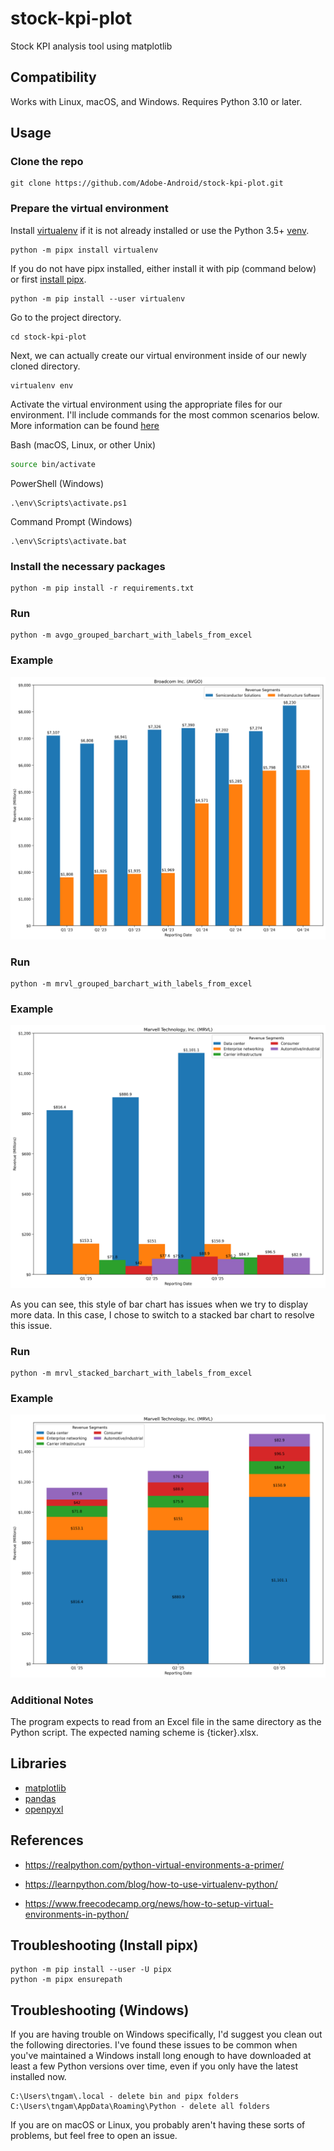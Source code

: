 # stock-kpi-plot
Stock KPI analysis tool using matplotlib

## Compatibility

Works with Linux, macOS, and Windows. Requires Python 3.10 or later.

## Usage

### Clone the repo
```
git clone https://github.com/Adobe-Android/stock-kpi-plot.git
```
### Prepare the virtual environment
Install [virtualenv](https://pypi.org/project/virtualenv/) if it is not already installed or use the Python 3.5+ [venv](https://docs.python.org/3/library/venv.html).
```
python -m pipx install virtualenv
```

If you do not have pipx installed, either install it with pip (command below) or first [install pipx](#troubleshooting-install-pipx).
```
python -m pip install --user virtualenv
```

Go to the project directory.
```
cd stock-kpi-plot
```

Next, we can actually create our virtual environment inside of our newly cloned directory.
```
virtualenv env
```

Activate the virtual environment using the appropriate files for our environment. I'll include commands for the most common scenarios below. More information can be found [here](https://virtualenv.pypa.io/en/latest/user_guide.html#activators)

Bash (macOS, Linux, or other Unix)
```bash
source bin/activate
```

PowerShell (Windows)
```
.\env\Scripts\activate.ps1
```

Command Prompt (Windows)
```
.\env\Scripts\activate.bat
```

### Install the necessary packages

```
python -m pip install -r requirements.txt
```

### Run

```
python -m avgo_grouped_barchart_with_labels_from_excel
```

### Example

![Broadcom Grouped Revenue Segments Bar Chart](images/AVGO-Grouped-Revenue-Segments.png)

### Run

```
python -m mrvl_grouped_barchart_with_labels_from_excel
```

### Example

![Marvell Grouped Revenue Segments Bar Chart](images/MRVL-Grouped-Revenue-Segments.png)

As you can see, this style of bar chart has issues when we try to display more data.
In this case, I chose to switch to a stacked bar chart to resolve this issue.

### Run

```
python -m mrvl_stacked_barchart_with_labels_from_excel
```

### Example

![Marvell Stacked Revenue Segments Bar Chart](images/MRVL-Stacked-Revenue-Segments.png)

### Additional Notes

The program expects to read from an Excel file in the same directory as the Python script. The expected naming scheme is {ticker}.xlsx.

## Libraries

* [matplotlib](https://matplotlib.org/)
* [pandas](https://pandas.pydata.org/)
* [openpyxl](https://openpyxl.readthedocs.io/en/stable/)

## References
* https://realpython.com/python-virtual-environments-a-primer/

* https://learnpython.com/blog/how-to-use-virtualenv-python/

* https://www.freecodecamp.org/news/how-to-setup-virtual-environments-in-python/

## Troubleshooting (Install pipx)
```
python -m pip install --user -U pipx
python -m pipx ensurepath
```

## Troubleshooting (Windows)
If you are having trouble on Windows specifically, I'd suggest you clean out the following directories. I've found these issues to be common when you've maintained a Windows install long enough to have downloaded at least a few Python versions over time, even if you only have the latest installed now.

```
C:\Users\tngam\.local - delete bin and pipx folders
C:\Users\tngam\AppData\Roaming\Python - delete all folders
```

If you are on macOS or Linux, you probably aren't having these sorts of problems, but feel free to open an issue.
